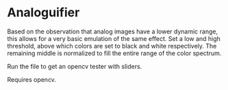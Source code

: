 # Analoguifier
Based on the observation that analog images have a lower dynamic range, this allows for a very basic emulation of the same effect. Set a low and high threshold, above which colors are set to black and white respectively. The remaining middle is normalized to fill the entire range of the color spectrum.

Run the file to get an opencv tester with sliders.

Requires opencv.
